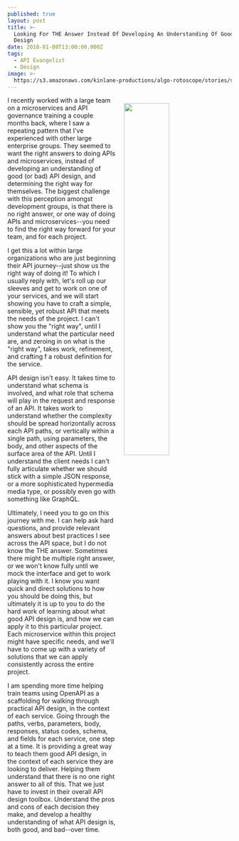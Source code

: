 ```yaml
---
published: true
layout: post
title: >-
  Looking For THE Answer Instead Of Developing An Understanding Of Good API
  Design
date: 2018-01-08T13:00:00.000Z
tags:
  - API Evangelist
  - Design
image: >-
  https://s3.amazonaws.com/kinlane-productions/algo-rotoscope/stories/status-berlin_matrix.jpg
---
```

<p><img src="https://s3.amazonaws.com/kinlane-productions/algo-rotoscope/stories/status-berlin_matrix.jpg" align="right" width="45%" style="padding: 15px;" /></p>I recently worked with a large team on a microservices and API governance training a couple months back, where I saw a repeating pattern that I've experienced with other large enterprise groups. They seemed to want the right answers to doing APIs and microservices, instead of developing an understanding of good (or bad) API design, and determining the right way for themselves. The biggest challenge with this perception amongst development groups, is that there is no right answer, or one way of doing APIs and microservices--you need to find the right way forward for your team, and for each project.

I get this a lot within large organizations who are just beginning their API journey--just show us the right way of doing it! To which I usually reply with, let's roll up our sleeves and get to work on one of your services, and we will start showing you have to craft a simple, sensible, yet robust API that meets the needs of the project. I can't show you the "right way", until I understand what the particular need are, and zeroing in on what is the "right way", takes work, refinement, and crafting f a robust definition for the service.

API design isn't easy. It takes time to understand what schema is involved, and what role that schema will play in the request and response of an API. It takes work to understand whether the complexity should be spread horizontally across each API paths, or vertically within a single path, using parameters, the body, and other aspects of the surface area of the API. Until I understand the client needs I can't fully articulate whether we should stick with a simple JSON response, or a more sophisticated hypermedia media type, or possibly even go with something like GraphQL.

Ultimately, I need you to go on this journey with me. I can help ask hard questions, and provide relevant answers about best practices I see across the API space, but I do not know the THE answer. Sometimes there might be multiple right answer, or we won't know fully until we mock the interface and get to work playing with it. I know you want quick and direct solutions to how you should be doing this, but ultimately it is up to you to do the hard work of learning about what good API design is, and how we can apply it to this particular project. Each microservice within this project might have specific needs, and we'll have to come up with a variety of solutions that we can apply consistently across the entire project.

I am spending more time helping train teams using OpenAPI as a scaffolding for walking through practical API design, in the context of each service. Going through the paths, verbs, parameters, body, responses, status codes, schema, and fields for each service, one step at a time. It is providing a great way to teach them good API design, in the context of each service they are looking to deliver. Helping them understand that there is no one right answer to all of this. That we just have to invest in their overall API design toolbox. Understand the pros and cons of each decision they make, and develop a healthy understanding of what API design is, both good, and bad--over time.

